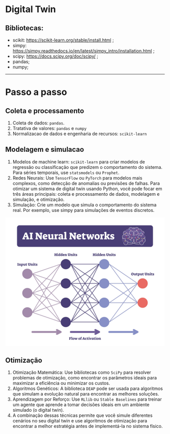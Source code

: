 # Digital Twin
## Bibliotecas:
- scikit: https://scikit-learn.org/stable/install.html ;
- simpy: https://simpy.readthedocs.io/en/latest/simpy_intro/installation.html ;
- scipy: https://docs.scipy.org/doc/scipy/ ;
- pandas;
- numpy;
---
# Passo a passo

## Coleta e processamento
1. Coleta de dados: ```pandas```.
2. Tratativa de valores: ```pandas``` e ```numpy```
3. Normalizacao de dados e engenharia de recursos: ```scikit-learn```

 ## Modelagem e simulacao
1. Modelos de machine learn: ```scikit-learn``` para criar modelos de regressão ou classificação que predizem o comportamento do sistema. Para séries temporais, use ```statsmodels``` ou ```Prophet```.
2. Redes Neurais: Use ```TensorFlow``` ou ```PyTorch``` para modelos mais complexos, como detecção de anomalias ou previsões de falhas.
   Para otimizar um sistema de digital twin usando Python, você pode focar em três áreas principais: coleta e processamento de dados, modelagem e simulação, e otimização.
4. Simulação: Crie um modelo que simula o comportamento do sistema real. Por exemplo, use simpy para simulações de eventos discretos.

![](https://github.com/ToltalTouch/Estudo-Digital_twin/blob/main/img/licensed-image.jpg)

## Otimização

1. Otimização Matemática: Use bibliotecas como ```SciPy``` para resolver problemas de otimização, como encontrar os parâmetros ideais para maximizar a eficiência ou minimizar os custos.
2. Algoritmos Genéticos: A biblioteca ```DEAP``` pode ser usada para algoritmos que simulam a evolução natural para encontrar as melhores soluções.
3. Aprendizagem por Reforço: Use ```RLlib``` ou ```Stable Baselines``` para treinar um agente que aprende a tomar decisões ideais em um ambiente simulado (o digital twin).
4. A combinação dessas técnicas permite que você simule diferentes cenários no seu digital twin e use algoritmos de otimização para encontrar a melhor estratégia antes de implementá-la no sistema físico.
